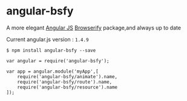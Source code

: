 angular-bsfy
==================
A more elegant [Angular JS](http://angularjs.org/) [Browserify](http://browserify.org/) package,and always up to date

Current angular.js version : `1.4.9`

`$ npm install angular-bsfy --save`

	var angular = require('angular-bsfy');

	var app = angular.module('myApp',[
	    require('angular-bsfy/animate').name,
	    require('angular-bsfy/route').name,
	    require('angular-bsfy/resource').name
	]);
